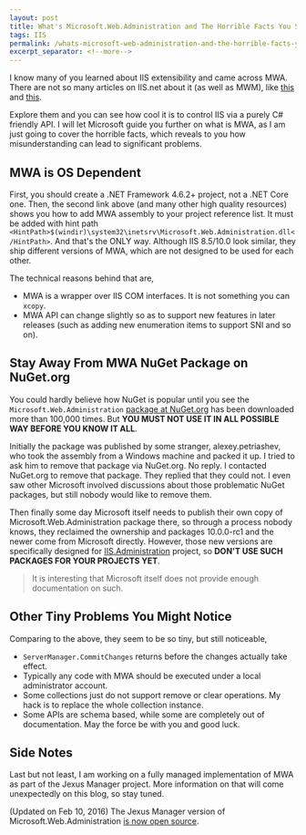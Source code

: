 ```yaml
---
layout: post
title: What's Microsoft.Web.Administration and The Horrible Facts You Should Know
tags: IIS
permalink: /whats-microsoft-web-administration-and-the-horrible-facts-you-should-know-b82f2c974da6
excerpt_separator: <!--more-->
---
```

I know many of you learned about IIS extensibility and came across MWA. There are not so many articles on IIS.net about it (as well as MWM), like [this](http://www.iis.net/learn/develop/extending-the-management-ui/overview-of-mwa-and-mwm-for-iis) and [this](http://www.iis.net/learn/develop/extending-iis-configuration/extending-iis-schema-and-accessing-the-custom-sections-using-mwa).

Explore them and you can see how cool it is to control IIS via a purely C# friendly API. I will let Microsoft guide you further on what is MWA, as I am just going to cover the horrible facts, which reveals to you how misunderstanding can lead to significant problems.
<!--more-->

## MWA is OS Dependent

First, you should create a .NET Framework 4.6.2+ project, not a .NET Core one. Then, the second link above (and many other high quality resources) shows you how to add MWA assembly to your project reference list. It must be added with hint path `<HintPath>$(windir)\system32\inetsrv\Microsoft.Web.Administration.dll</HintPath>`. And that's the ONLY way. Although IIS 8.5/10.0 look similar, they ship different versions of MWA, which are not designed to be used for each other.

The technical reasons behind that are,

* MWA is a wrapper over IIS COM interfaces. It is not something you can `xcopy`.
* MWA API can change slightly so as to support new features in later releases (such as adding new enumeration items to support SNI and so on).

## Stay Away From MWA NuGet Package on NuGet.org
You could hardly believe how NuGet is popular until you see the `Microsoft.Web.Administration` [package at NuGet.org](http://www.nuget.org/packages?q=microsoft.web.administration) has been downloaded more than 100,000 times. But **YOU MUST NOT USE IT IN ALL POSSIBLE WAY BEFORE YOU KNOW IT ALL**.

Initially the package was published by some stranger, alexey.petriashev, who took the assembly from a Windows machine and packed it up. I tried to ask him to remove that package via NuGet.org. No reply. I contacted NuGet.org to remove that package. They replied that they could not. I even saw other Microsoft involved discussions about those problematic NuGet packages, but still nobody would like to remove them.

Then finally some day Microsoft itself needs to publish their own copy of Microsoft.Web.Administration package there, so through a process nobody knows, they reclaimed the ownership and packages 10.0.0-rc1 and the newer come from Microsoft directly. However, those new versions are specifically designed for [IIS.Administration](https://github.com/Microsoft/IIS.Administration) project, so **DON'T USE SUCH PACKAGES FOR YOUR PROJECTS YET**.

> It is interesting that Microsoft itself does not provide enough documentation on such.

## Other Tiny Problems You Might Notice
Comparing to the above, they seem to be so tiny, but still noticeable,

* `ServerManager.CommitChanges` returns before the changes actually take effect.
* Typically any code with MWA should be executed under a local administrator account.
* Some collections just do not support remove or clear operations. My hack is to replace the whole collection instance.
* Some APIs are schema based, while some are completely out of documentation. May the force be with you and good luck.

## Side Notes
Last but not least, I am working on a fully managed implementation of MWA as part of the Jexus Manager project. More information on that will come unexpectedly on this blog, so stay tuned.

(Updated on Feb 10, 2016) The Jexus Manager version of Microsoft.Web.Administration [is now open source](/jexus-manager-the-open-source-plan-4977676be99e).
